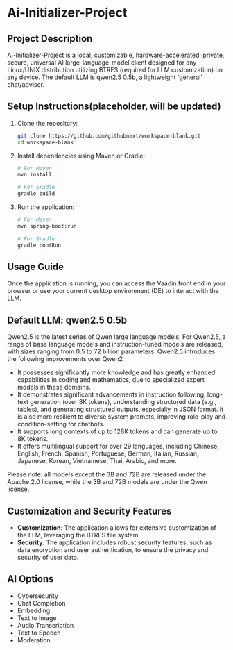 # Ai-Initializer-Project

## Project Description

Ai-Initializer-Project is a local, customizable, hardware-accelerated, private, secure, universal AI large-language-model client designed for any Linux/UNIX distribution utilizing BTRFS (required for LLM customization) on any device. The default LLM is qwen2.5 0.5b, a lightweight 'general' chat/adviser.

## Setup Instructions(placeholder, will be updated)

1. Clone the repository:
   ```bash
   git clone https://github.com/githubnext/workspace-blank.git
   cd workspace-blank
   ```

2. Install dependencies using Maven or Gradle:
   ```bash
   # For Maven
   mvn install

   # For Gradle
   gradle build
   ```

3. Run the application:
   ```bash
   # For Maven
   mvn spring-boot:run

   # For Gradle
   gradle bootRun
   ```

## Usage Guide

Once the application is running, you can access the Vaadin front end in your browser or use your current desktop environment (DE) to interact with the LLM.

## Default LLM: qwen2.5 0.5b

Qwen2.5 is the latest series of Qwen large language models. For Qwen2.5, a range of base language models and instruction-tuned models are released, with sizes ranging from 0.5 to 72 billion parameters. Qwen2.5 introduces the following improvements over Qwen2:

- It possesses significantly more knowledge and has greatly enhanced capabilities in coding and mathematics, due to specialized expert models in these domains.
- It demonstrates significant advancements in instruction following, long-text generation (over 8K tokens), understanding structured data (e.g., tables), and generating structured outputs, especially in JSON format. It is also more resilient to diverse system prompts, improving role-play and condition-setting for chatbots.
- It supports long contexts of up to 128K tokens and can generate up to 8K tokens.
- It offers multilingual support for over 29 languages, including Chinese, English, French, Spanish, Portuguese, German, Italian, Russian, Japanese, Korean, Vietnamese, Thai, Arabic, and more.

Please note: all models except the 3B and 72B are released under the Apache 2.0 license, while the 3B and 72B models are under the Qwen license.

## Customization and Security Features

- **Customization**: The application allows for extensive customization of the LLM, leveraging the BTRFS file system.
- **Security**: The application includes robust security features, such as data encryption and user authentication, to ensure the privacy and security of user data.

## AI Options

- Cybersecurity
- Chat Completion
- Embedding
- Text to Image
- Audio Transcription
- Text to Speech
- Moderation
